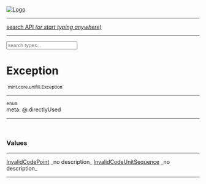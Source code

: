 
[![Logo](../../../../images/logo.png)](../../../../api/index.html)

<hr/>
<a href="#" id="search_bar" onclick="return;"><div> search API <em>(or start typing anywhere)</em> </div></a>
<hr/>

<script src="../../../../js/omnibar.js"> </script>
<link rel="stylesheet" type="text/css" href="../../../../css/omnibar.css" media="all">

<div id="omnibar"> <a href="#" onclick="return" id="omnibar_close"></a> <input id="omnibar_text" type="text" placeholder="search types..."></input></div>
<script  id="typelist" data-relpath="../../../../" data-types="mint.Button,mint.ButtonOptions,mint.Canvas,mint.CanvasOptions,mint.Checkbox,mint.CheckboxOptions,mint.ChildBounds,mint.Control,mint.ControlOptions,mint.Dropdown,mint.DropdownOptions,mint.Image,mint.ImageOptions,mint.KeySignal,mint.Label,mint.LabelOptions,mint.List,mint.ListOptions,mint.MouseSignal,mint.Panel,mint.PanelOptions,mint.Progress,mint.ProgressOptions,mint.Scroll,mint.ScrollOptions,mint.Slider,mint.SliderOptions,mint.TextEdit,mint.TextEditOptions,mint.TextSignal,mint.Window,mint.WindowOptions,mint.core.DebugError,mint.core.Macros,mint.core.Signal,mint.core.unifill.CodePoint,mint.core.unifill.CodePointIter,mint.core.unifill.Exception,mint.core.unifill.InternalEncoding,mint.core.unifill.InternalEncodingBackwardIter,mint.core.unifill.InternalEncodingIter,mint.core.unifill.Unicode,mint.core.unifill.Unifill,mint.core.unifill.Utf16,mint.core.unifill.Utf32,mint.core.unifill.Utf8,mint.core.unifill._CodePoint.CodePoint_Impl_,mint.core.unifill._InternalEncoding.UtfX,mint.core.unifill._Utf16.StringU16,mint.core.unifill._Utf16.StringU16Buffer,mint.core.unifill._Utf16.StringU16Buffer_Impl_,mint.core.unifill._Utf16.StringU16_Impl_,mint.core.unifill._Utf16.Utf16Impl,mint.core.unifill._Utf16.Utf16_Impl_,mint.core.unifill._Utf32.Utf32_Impl_,mint.core.unifill._Utf8.StringU8,mint.core.unifill._Utf8.StringU8_Impl_,mint.core.unifill._Utf8.Utf8Impl,mint.core.unifill._Utf8.Utf8_Impl_,mint.focus.Focus,mint.layout.margins.AnchorType,mint.layout.margins.Layouts,mint.layout.margins.MarginTarget,mint.layout.margins.MarginType,mint.layout.margins.Margins,mint.layout.margins.SizeTarget,mint.layout.margins._Margins.Anchor,mint.layout.margins._Margins.AnchorType_Impl_,mint.layout.margins._Margins.Margin,mint.layout.margins._Margins.MarginTarget_Impl_,mint.layout.margins._Margins.MarginType_Impl_,mint.layout.margins._Margins.SizeTarget_Impl_,mint.layout.margins._Margins.Sizer,mint.render.Render,mint.render.Renderer,mint.render.Rendering,mint.render.luxe.Button,mint.render.luxe.Canvas,mint.render.luxe.Checkbox,mint.render.luxe.Convert,mint.render.luxe.Dropdown,mint.render.luxe.Image,mint.render.luxe.Label,mint.render.luxe.List,mint.render.luxe.LuxeMintRender,mint.render.luxe.Panel,mint.render.luxe.Progress,mint.render.luxe.Scroll,mint.render.luxe.Slider,mint.render.luxe.TextEdit,mint.render.luxe.Window,mint.render.luxe._Button.LuxeMintButtonOptions,mint.render.luxe._Canvas.LuxeMintCanvasOptions,mint.render.luxe._Checkbox.LuxeMintCheckboxOptions,mint.render.luxe._Dropdown.LuxeMintDropdownOptions,mint.render.luxe._Image.LuxeMintImageOptions,mint.render.luxe._Label.LuxeMintLabelOptions,mint.render.luxe._List.LuxeMintListOptions,mint.render.luxe._Panel.LuxeMintPanelOptions,mint.render.luxe._Progress.LuxeMintProgressOptions,mint.render.luxe._Scroll.LuxeMintScrollOptions,mint.render.luxe._Slider.LuxeMintSliderOptions,mint.render.luxe._TextEdit.LuxeMintTextEditOptions,mint.render.luxe._Window.LuxeMintWindowOptions,mint.types.Helper,mint.types.InteractState,mint.types.KeyCode,mint.types.KeyEvent,mint.types.ModState,mint.types.MouseButton,mint.types.MouseEvent,mint.types.TextAlign,mint.types.TextEvent,mint.types.TextEventType,mint.types._Types.InteractState_Impl_,mint.types._Types.KeyCode_Impl_,mint.types._Types.MouseButton_Impl_,mint.types._Types.TextAlign_Impl_"></script>


<h1>Exception</h1>
<small>`mint.core.unifill.Exception`</small>



<hr/>

`enum`<br/><span class="meta">
meta: @:directlyUsed</span>

<hr/>


&nbsp;
&nbsp;



<h3>Values</h3> <hr/><span class="member signature apipage">
            <a name="InvalidCodePoint"><a class="lift" href="#InvalidCodePoint">InvalidCodePoint</a></a>
        </span>
        <span class="small_desc_flat"> _no description_ </span><span class="member signature apipage">
            <a name="InvalidCodeUnitSequence"><a class="lift" href="#InvalidCodeUnitSequence">InvalidCodeUnitSequence</a></a>
        </span>
        <span class="small_desc_flat"> _no description_ </span>



<hr/>

&nbsp;
&nbsp;
&nbsp;
&nbsp;